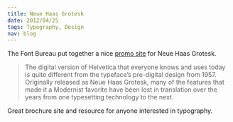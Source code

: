 ```yaml
--- 
title: Neue Haas Grotesk
date: 2012/04/25
tags: Typography, Design
nav: blog
---
```

The Font Bureau put together a nice [promo site](http://www.fontbureau.com/NHG/) for Neue Haas Grotesk.
> The digital version of Helvetica that everyone knows and uses today is quite different from the typeface’s pre-digital design from 1957. Originally released as Neue Haas Grotesk, many of the features that made it a Modernist favorite have been lost in translation over the years from one typesetting technology to the next.

Great brochure site and resource for anyone interested in typography.